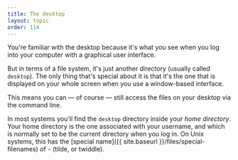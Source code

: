 ```yaml
---
title: The desktop
layout: topic
order: 114
---
```


You're familiar with the desktop because it's what you see when you log into
your computer with a graphical user interface. 

But in terms of a file system, it's just another directory (usually called
`desktop`). The only thing that's special about it is that it's the one
that is displayed on your whole screen when you use a window-based interface.

This means you can — of course — still access the files on your desktop via
the command line.

In most systems you'll find the `desktop` directory inside your
_home directory_. Your home directory is the one associated with your username,
and which is normally set to be the current directory when you log in. On Unix
systems, this has the [special name]({{ site.baseurl }}/files/special-filenames)
of `~` (tilde, or twiddle).
